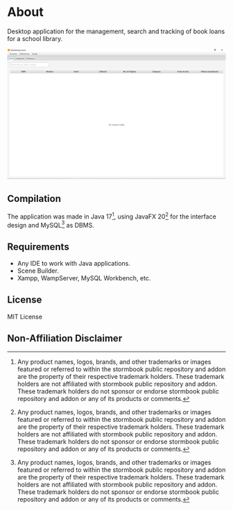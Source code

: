 # About

Desktop application for the management, search and tracking of book loans for a school library.

<p align="center">
  <img src=".github/resources/stormbook.PNG" width="auto" height="auto" title="Representative image of the home screen of the app." />
</p>

## Compilation

The application was made in Java 17[^1], using JavaFX 20[^1] for the interface design and MySQL[^1] as DBMS.

## Requirements

- Any IDE to work with Java applications. 
- Scene Builder.
- Xampp, WampServer, MySQL Workbench, etc.

## License

MIT License

## Non-Affiliation Disclaimer

[^1]:Any product names, logos, brands, and other trademarks or images featured or referred to within the stormbook public repository and addon are the property of their respective trademark holders. These trademark holders are not affiliated with stormbook public repository and addon. These trademark holders do not sponsor or endorse stormbook public repository and addon or any of its products or comments.
